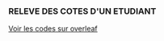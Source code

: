 <h3>RELEVE DES COTES D'UN ETUDIANT</h3>
<a href="https://www.overleaf.com/project/63def7a1bd1c4932a3bc15d2">Voir les codes sur overleaf</a>
